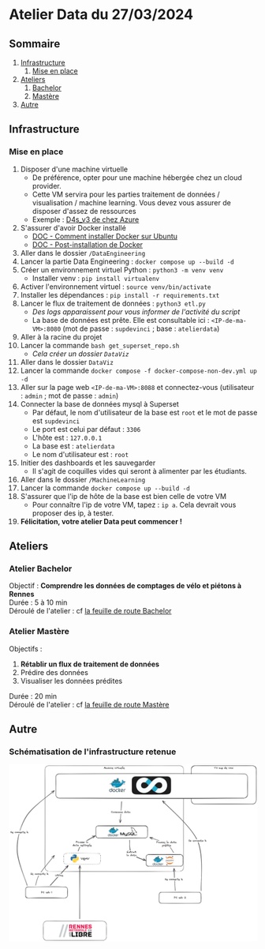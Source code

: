 # Atelier Data du 27/03/2024
## Sommaire
1. [Infrastructure](#infrastructure)
    1. [Mise en place](mise-en-place)
2. [Ateliers](#atelier)
    1. [Bachelor](#atelier-bachelor)
    2. [Mastère](#atelier-mastère)
3. [Autre](#autre)

## Infrastructure
### Mise en place
1. Disposer d'une machine virtuelle  
    - De préférence, opter pour une machine hébergée chez un cloud provider.  
    - Cette VM servira pour les parties traitement de données / visualisation / machine learning. Vous devez vous assurer de disposer d'assez de ressources
    - Exemple : [D4s_v3 de chez Azure](https://learn.microsoft.com/en-us/azure/virtual-machines/dv4-dsv4-series)
2. S'assurer d'avoir Docker installé
    - [DOC - Comment installer Docker sur Ubuntu](https://docs.docker.com/engine/install/ubuntu/)
    - [DOC - Post-installation de Docker](https://docs.docker.com/engine/install/linux-postinstall/)
3. Aller dans le dossier `/DataEngineering`
4. Lancer la partie Data Engineering : `docker compose up --build -d`
5. Créer un environnement virtuel Python : `python3 -m venv venv`
    - Installer venv : `pip install virtualenv`
6. Activer l'environnement virtuel : `source venv/bin/activate`
7. Installer les dépendances : `pip install -r requirements.txt`
8. Lancer le flux de traitement de données : `python3 etl.py`
    - *Des logs apparaissent pour vous informer de l'activité du script*
    - La base de données est prête. Elle est consultable ici : `<IP-de-ma-VM>:8080` (mot de passe : `supdevinci` ; base : `atelierdata`)
9. Aller à la racine du projet
10. Lancer la commande `bash get_superset_repo.sh`
    - *Cela créer un dossier `DataViz`*
11. Aller dans le dossier `DataViz`
12. Lancer la commande `docker compose -f docker-compose-non-dev.yml up -d`
13. Aller sur la page web `<IP-de-ma-VM>:8088` et connectez-vous (utilisateur : `admin` ; mot de passe : `admin`)
14. Connecter la base de données mysql à Superset
    - Par défaut, le nom d'utilisateur de la base est `root` et le mot de passe est `supdevinci`
    - Le port est celui par défaut : `3306`
    - L'hôte est : `127.0.0.1`
    - La base est : `atelierdata`
    - Le nom d'utilisateur est : `root`
15. Initier des dashboards et les sauvegarder
    - Il s'agit de coquilles vides qui seront à alimenter par les étudiants.
16. Aller dans le dossier `/MachineLearning`
17. Lancer la commande `docker compose up --build -d`
18. S'assurer que l'ip de hôte de la base est bien celle de votre VM
    - Pour connaître l'ip de votre VM, tapez : `ip a`. Cela devrait vous proposer des ip, à tester.
19. **Félicitation, votre atelier Data peut commencer !**

## Ateliers
### Atelier Bachelor
Objectif : **Comprendre les données de comptages de vélo et piétons à Rennes**  
Durée : 5 à 10 min  
Déroulé de l'atelier : cf [la feuille de route Bachelor](./FeuilleDeRouteBachelor.md)

### Atelier Mastère
Objectifs :  
1. **Rétablir un flux de traitement de données**  
2. Prédire des données  
3. Visualiser les données prédites  

Durée : 20 min  
Déroulé de l'atelier : cf [la feuille de route Mastère](./FeuilleDeRouteMastere.md)  

## Autre
### Schématisation de l'infrastructure retenue
![](./media/AtelierDataTechno.png)
